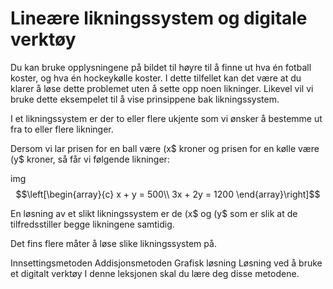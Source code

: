 # Lineære likningssystem og digitale verktøy

Du kan bruke opplysningene på bildet til høyre til å finne ut hva én fotball koster, og hva én hockeykølle koster. I dette tilfellet kan det være at du klarer å løse dette problemet uten å sette opp noen likninger. Likevel vil vi bruke dette eksempelet til å vise prinsippene bak likningssystem. 

I et likningssystem er der to eller flere ukjente som vi ønsker å bestemme ut fra to eller flere likninger. 

Dersom vi lar prisen for en ball være \(x$ kroner og prisen for en kølle være \(y$ kroner, så får vi følgende likninger: 

img
$$\left[\begin{array}{c} x + y = 500\\ 3x + 2y = 1200 \end{array}\right]$$

En løsning av et slikt likningssystem er de \(x$ og \(y$ som er slik at de tilfredsstiller begge likningene samtidig. 

Det fins flere måter å løse slike likningssystem på. 

Innsettingsmetoden
Addisjonsmetoden
Grafisk løsning
Løsning ved å bruke et digitalt verktøy
I denne leksjonen skal du lære deg disse metodene.  